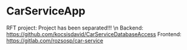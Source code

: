 # CarServiceApp
RFT project:
Project has been separated!!! \n
Backend: https://github.com/kocsisdavid/CarServiceDatabaseAccess
Frontend: https://gitlab.com/rozsosp/car-service
